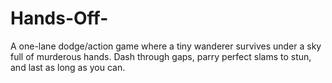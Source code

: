 # Hands-Off-
A one-lane dodge/action game where a tiny wanderer survives under a sky full of murderous hands. Dash through gaps, parry perfect slams to stun, and last as long as you can.
